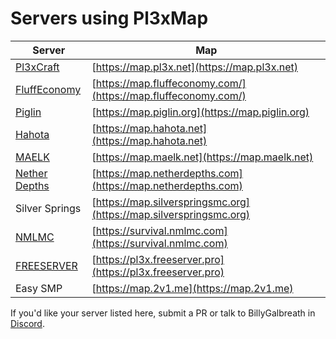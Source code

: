 # Servers using Pl3xMap

|Server|Map|
|---|---|
|[Pl3xCraft](https://mc.pl3x.net)|[https://map.pl3x.net](https://map.pl3x.net)|
|[FluffEconomy](https://fluffeconomy.com/)|[https://map.fluffeconomy.com/](https://map.fluffeconomy.com/)|
|[Piglin](https://www.piglin.org)|[https://map.piglin.org](https://map.piglin.org)|
|[Hahota](https://hahota.net)|[https://map.hahota.net](https://map.hahota.net)|
|[MAELK](https://maelk.net/)|[https://map.maelk.net](https://map.maelk.net)|
|[Nether Depths](https://netherdepths.com)|[https://map.netherdepths.com](https://map.netherdepths.com)|
|Silver Springs|[https://map.silverspringsmc.org](https://map.silverspringsmc.org)|
|[NMLMC](https://nmlmc.com)|[https://survival.nmlmc.com](https://survival.nmlmc.com)|
|[FREESERVER](https://freeserver.pro)|[https://pl3x.freeserver.pro](https://pl3x.freeserver.pro)|
|Easy SMP|[https://map.2v1.me](https://map.2v1.me)|

If you'd like your server listed here, submit a PR or talk to BillyGalbreath in [Discord](https://discord.gg/B8WpDPXeBh).
